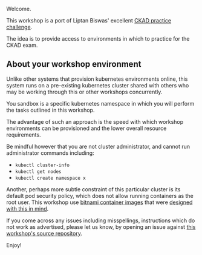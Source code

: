 Welcome.

This workshop is a port of Liptan Biswas' excellent [CKAD practice challenge](https://www.katacoda.com/liptanbiswas/courses/ckad-practice-challenges).

The idea is to provide access to environments in which to practice for the CKAD exam.

## About your workshop environment

Unlike other systems that provision kubernetes environments online, this system runs on a pre-existing kubernetes cluster shared with others who may be working through this or other workshops concurrently.

You sandbox is a specific kubernetes namespace in which you will perform the tasks outlined in this workshop.

The advantage of such an approach is the speed with which workshop environments can be provisioned and the lower overall resource requirements.

Be mindful however that you are not cluster administrator, and cannot run administrator commands including:

- `kubectl cluster-info`
- `kubectl get nodes`
- `kubectl create namespace x`

Another, perhaps more subtle constraint of this particular cluster is its default pod security policy, which does not allow running containers as the root user.  This workshop use [bitnami container images](https://bitnami.com/stacks/containers) that were [designed with this in mind](https://engineering.bitnami.com/articles/why-non-root-containers-are-important-for-security.html).

If you come across any issues including misspellings, instructions which do not work as advertised, please let us know, by opening an issue against [this workshop's source repository](https://github.com/eitansuez/lab-ckad-practice/issues).

Enjoy!
